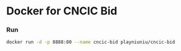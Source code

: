 # Docker for CNCIC Bid

### Run

```bash
docker run -d -p 8888:80 --name cncic-bid playniuniu/cncic-bid
``` 
